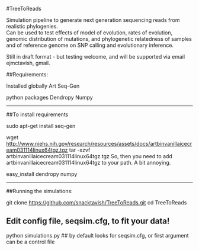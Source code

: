 #TreeToReads

Simulation pipeline to generate next generation sequencing reads from realistic phylogenies.  
Can be used to test effects of model of evolution, rates of evolution, 
genomic distribution of mutations, and phylogenetic relatedness of samples and of reference genome 
on SNP calling and evolutionary inference.  

Still in draft format - but testing welcome, and will be supported via email ejmctavish, gmail.  

##Requirements:

Installed globally
   Art
   Seq-Gen

python packages
   Dendropy
   Numpy


-------------------------

##To install requirements


sudo apt-get install seq-gen

wget http://www.niehs.nih.gov/research/resources/assets/docs/artbinvanillaicecream031114linux64tgz.tgz
tar -xzvf artbinvanillaicecream031114linux64tgz.tgz
So, then you need to add artbinvanillaicecream031114linux64tgz to your path. A bit annoying.

easy_install dendropy numpy

-----------------------------------------------------------
##Running the simulations:

git clone https://github.com/snacktavish/TreeToReads.git
cd TreeToReads

## Edit config file, seqsim.cfg, to fit your data!

python simulations.py ## by default looks for seqsim.cfg, or first argument can be a control file
